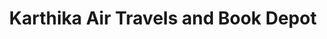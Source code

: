 ---
title: "Karthika Air Travels and Book Depot"
url: /odanavattom/karthika-air-travels-and-book-depot/
shop: Bücher
---